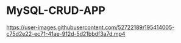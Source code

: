 # MySQL-CRUD-APP
https://user-images.githubusercontent.com/52722189/195414005-c75d2e22-ec71-41ae-912d-5d21bbdf3a7d.mp4
